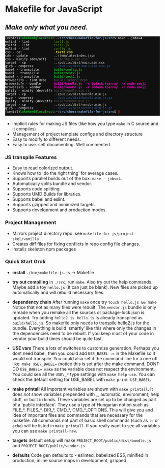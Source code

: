 # Makefile for JavaScript

## *Make only what you need.*

<img 
    alt='screenshot' 
    src='https://raw.githubusercontent.com/NCarson/makefile-for-js-js/master/.screen.png'
    width='600' />

- implicit rules for making JS files (like how you type `make` in C source and it compiles)
- Management of project template configs and directory structure
- Easy to modify to different needs.
- Easy to use. self documenting. Well commented.

### JS transpile Features

* Easy to read colorized output.
* Knows how to 'do the right thing' for average cases.
* Supports parallel builds out of the box: `make --jobs=4`.
* Automatically splits bundle and vendor.
* Supports code splitting.
* Supports UMD Builds for libraries.
* Supports babel and eslint.
* Supports gzipped and minimized targets.
* Supports development and production modes.

### Project Management

* Mirrors project directory repo. see `makefile-for-js/project-skel/vanilla`
* Creates diff files for fixing conflicts in repo config file changes.
* installs skeleton npm packages

### Quick Start Grok

- **install** `./bin/makefile-js.js` -> Makefile

- **try out compiling** In `./src`, run `make`. Also try out the help commands. Maybe add a toy `hello.js`
  (It can just be blank). New files are picked up automatically and will rebuild necessary files.

- **dependency chain** After running `make` once try `touch hello.js && make`
  Notice that not as many files were rebuilt. The `vendor.js` bundle is only remade
  when you remake all the sources or package-lock.json is updated. Try adding
  `hello2.js`. `hello.js` Is already transpiled as `build/hello.js`. So makefile 
  only needs to transpile hello2.js for the bundle. Everything is build
  'smartly' like this where only the changes in the dependencies need to be
  rebuilt. If you keep most of your code in vendor your build times should be quite
  fast.

- **USE vars** There a lots of switches to customize generation. Perhaps you dont need babel,
  then you could add `USE_BABEL :=` in the Makefile so it would not transpile.
  You could also set it the command line for a one off like: `make USE\_BABEL=`
  (notice this is set after the make command. DONT DO `USE_BABEL= make` as the
  variable does not respect the environment. You could see all the `USE\_*` type 
  settings with `make help-use`. You can check the default setting for USE\_BABEL
  with `make print-USE_BABEL`.

- **make printall** All important variables are shown with `make printall`. It does not show
  variables prepended with \_, automatic, environment, help stuff, or built in kinds.
  These variables are set up to be changed as part of a 'public interface'. They
  use a type of Hungarian notion such as FILE\_\*, FILES\_\*, DIR\_\*, CMD\_\*, CMD\_\*\_OPTIONS. 
  This will give you and idea of important files and commands that are necessary
  for the makefile. All commands not part of basic shell commands (such as `ls` or `echo`)
  will be listed in `make printall`. If you really want to see all variables you
  can use `make printall-raw`.

- **targets** default setup will make `PROJECT_ROOT/public/dist/bundle.js` and `PROJECT_ROOT/public/vendor.js`

- **defaults** Code gen defaults to - eslinted, babelized ES5, minified in production, inline source maps in development, gzipped
